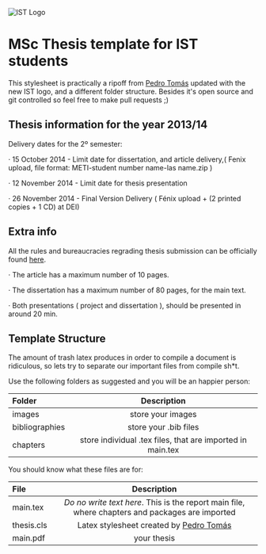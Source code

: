 ![IST Logo](http://tecnico.ulisboa.pt/img/tecnico.png)
# MSc Thesis template for IST students
This stylesheet is practically a ripoff from [Pedro Tomás](http://sips.inesc-id.pt/~pfzt/wordpress/?page_id=206) updated with the new IST logo, and a different folder structure. Besides it's open source and git controlled so feel free to make pull requests ;)

## Thesis information for the year 2013/14
 Delivery dates for the 2º semester: 

·  15 October 2014 - Limit date for dissertation, and article delivery,( Fenix upload, file format:  METI-student number name-las name.zip )

·  12 November 2014 - Limit date for thesis presentation

·  26 November 2014 - Final Version Delivery (  Fénix upload + (2 printed copies + 1 CD) at DEI)

## Extra info
 All the rules and bureaucracies regrading thesis submission can be officially found [here](http://da.tecnico.ulisboa.pt/dissertacao-de-mestrado/).

·  The article has a maximum number of 10 pages.

·  The dissertation has a maximum number of 80 pages, for the main text.

·  Both presentations ( project and dissertation ), should be presented in around 20 min.

## Template Structure
The amount of trash latex produces in order to compile a document is ridiculous, so lets try to separate our important files from compile sh*t. 

Use the following folders as suggested and you will be an happier person:

| Folder  | Description  | 
|:------------- |:---------------:|
| images      | store your images |
| bibliographies    | store your .bib files       |
| chapters | store individual .tex files, that are imported in main.tex |

You should know what these files are for: 

| File  | Description  | 
|:------------- |:---------------:|
| main.tex      | _Do no write text here_. This is the report main file, where chapters and packages are imported  |
| thesis.cls    | Latex stylesheet created by [Pedro Tomás](http://sips.inesc-id.pt/~pfzt/wordpress/?page_id=206)       |
| main.pdf | your thesis |
